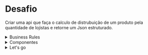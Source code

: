 # Desafio

Criar uma api que faça o calculo de distrubuição de um produto pela quantidade de lojistas e retorne um Json estruturado.

<details>
<summary>Business Rules</summary>
<p>
Podemos ver que temos em estoque 270 quantidades do produto EMMS. Podemos ver também que este total de 270 unidades de EMMS
foram adquiridas em 4 transações diferentes, cada transação tem sua quantidade e seu preço.

| File | Produto | Quantidade | Preço | Volume
| :--- | :--- | :--- | :--- | :--- |
| data_1.json | EMMS | 74 | 3.75 | 277.50 |
| data_1.json | EMMS | 36 | 5.39 | 194.04 |
| data_1.json | EMMS | 99 | 5.80 | 574.20 |
| data_1.json | EMMS | 61 | 7.45 | 454.45 |

O valor financeiro total do nosso estoque é R$ 1500,19 e o preço médio que gastamos para adquirir este estoque (270 unidades) foi de $5,56 por unidade.

| Somatório da Quantidade | Somatório do Volume | Média de Preço |
| :--- | :--- | :--- | 
| 270 | 1500.19 | 5.56 |

O próximo passo é vender este estoque para lojistas, com o preço mais justo possível entre eles. :thumbsup:

Considerando 2 lojistas, o resultado final seria:

*  Lojista 1 

Quantidade = 135 | Financeiro = 750.92 | Preço Médio = 5.5624

| Produto | Quantidade | Preço | Volume |
| :--- | :--- | :--- | :--- |
| EMMS | 37 | 3.75 | 138.75 |
| EMMS | 18 | 5.39 | 97.02 |
| EMMS | 49 | 5.80 | 284.20 |
| EMMS | 31 | 7.45 | 230.95 |


*  Lojista 2

Quantidade = 135 | Financeiro = 749.27 | Preço Médio = 5.5501

| Produto | Quantidade | Preço | Volume |
| :--- | :--- | :--- | :--- |
| EMMS | 37 | 3.75 | 138.75 |
| EMMS | 18 | 5.39 | 97.02 |
| EMMS | 50 | 5.80 | 290 |
| EMMS | 30 | 7.45 | 223.50 |

### Note que
* Ambos os lojistas receberam 135 unidades. :thumbsup:
* O preço que cada um pagou ficou próximo do preço médio do estoque. Em alguns casos
não será possível cravar o preço médio, porém, deve ser a distribuição mais justa possível.  :triumph:
* A soma dos financeiros e a soma das quantidades batem com o quadro anterior que exibe
os totais do arquivo data_1.json.  :sunglasses:

### O que precisamos fazer
Criar um endpoint que faz o cálculo acima, recebendo como parâmetros:
* O **produto** que será distribuído.
* A **quantidade de lojas** que iremos vender nosso estoque.
</p>
</details>

<details>
<summary> Componentes </summary>
<p>
    
* [Spring Boot](https://spring.io/projects/spring-boot) - Para criar uma api REST.
* [Spring - Cache Data](https://spring.io/guides/gs/caching/) - Caching da aplicação.
* [Spring Data - JPA](https://spring.io/projects/spring-data-jpa) - Este módulo lida com suporte aprimorado para camadas de acesso a dados baseadas em JPA. Isso facilita a criação de aplicativos com tecnologia Spring que usam tecnologias de acesso a dados..
* [Spring - HATEOAS](https://spring.io/projects/spring-hateoas#overview) - O Spring HATEOAS fornece algumas APIs para facilitar a criação de representações REST que seguem o princípio do HATEOAS ao trabalhar com o Spring e especialmente o Spring MVC.
* [MySql](https://github.com/mysql) - Banco de Dados.
* [Lombok](https://projectlombok.org/) - é uma biblioteca Java focada em produtividade e redução de código boilerplate que por meio de anotações adicionadas ao nosso código ensinamos o compilador (maven ou gradle) durante o processo de compilação a criar código Java.

</p>
</details>

<details>
<summary> Let's go </summary>
<p>
    
### Clone o projeto:

```
git clone https://github.com/viniciusv/api-calculo-estoque.git
```

### Build com Maven:
```
mvn clean package
```

Após o build vá para pasta target.
```
calculo-api
|-- target/
|   |-- file_name.jar/
```
Execute o seguinte comando para executar:
```
java -jar target/file_name.jar
```

### API:
Acessar a url:
```
http://localhost:8080/estoque/calculo
```
* Para realizar esses testes na api aconselho usar o [Postman](https://www.getpostman.com/).

Há dois endpoints:

```http
GET /estoque/calculo/?produto=EMMS&lojistas=2
```

OU

```http
GET /estoque/calculo/{produto}/{lojistas} - /estoque/calculo/EMMS/3
```

| Parametro | Tipo | Descrição |
| :--- | :--- | :--- |
| `produto` | `string` | **Required**. Nome do produto que será pesquisado. |
| `lojistas` | `number` | **Required**. Quantidade de lojistas que será usado no calculo. |

Exemplo Json:
```
{
    "somatorioDaQuantidade": 270,
    "somatorioDoVolume": 1500.19,
    "mediaDePreco": 5.556259259259259259259259259259259,
    "lojistas": [
        {
            "lojista": "Lojista-0",
            "quantidadeTotal": 135,
            "financeiro": 749.27,
            "precoMedio": 5.550148148148148148148148148148148,
            "produtos": [
                {
                    "produto": "EMMS",
                    "quantidade": 37,
                    "preco": 3.75,
                    "volume": 138.75
                },
                {
                    "produto": "EMMS",
                    "quantidade": 18,
                    "preco": 5.39,
                    "volume": 97.02
                },
                {
                    "produto": "EMMS",
                    "quantidade": 50,
                    "preco": 5.8,
                    "volume": 290
                },
                {
                    "produto": "EMMS",
                    "quantidade": 30,
                    "preco": 7.45,
                    "volume": 223.5
                }
            ]
        },
        {
            "lojista": "Lojista-1",
            "quantidadeTotal": 135,
            "financeiro": 750.92,
            "precoMedio": 5.56237037037037037037037037037037,
            "produtos": [
                {
                    "produto": "EMMS",
                    "quantidade": 37,
                    "preco": 3.75,
                    "volume": 138.75
                },
                {
                    "produto": "EMMS",
                    "quantidade": 18,
                    "preco": 5.39,
                    "volume": 97.02
                },
                {
                    "produto": "EMMS",
                    "quantidade": 49,
                    "preco": 5.8,
                    "volume": 284.2
                },
                {
                    "produto": "EMMS",
                    "quantidade": 31,
                    "preco": 7.45,
                    "volume": 230.95
                }
            ]
        }
    ],
    "_links": {
        "self": {
            "href": "http://localhost:8080/estoque/calculo?produto=EMMS&lojistas=2"
        }
    }
}
```

</p>
</details>
